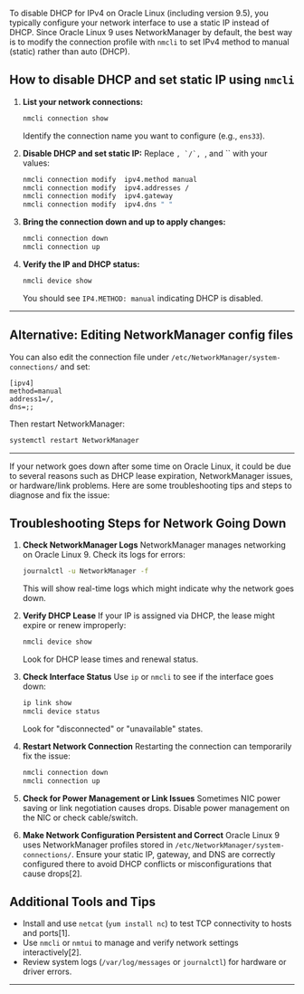 To disable DHCP for IPv4 on Oracle Linux (including version 9.5), you typically configure your network interface to use a static IP instead of DHCP. Since Oracle Linux 9 uses NetworkManager by default, the best way is to modify the connection profile with `nmcli` to set IPv4 method to manual (static) rather than auto (DHCP).

## How to disable DHCP and set static IP using `nmcli`

1. **List your network connections:**
   ```bash
   nmcli connection show
   ```
   Identify the connection name you want to configure (e.g., `ens33`).

2. **Disable DHCP and set static IP:**
   Replace ``, `/`, ``, and `` with your values:
   ```bash
   nmcli connection modify  ipv4.method manual
   nmcli connection modify  ipv4.addresses /
   nmcli connection modify  ipv4.gateway 
   nmcli connection modify  ipv4.dns " "
   ```

3. **Bring the connection down and up to apply changes:**
   ```bash
   nmcli connection down 
   nmcli connection up 
   ```

4. **Verify the IP and DHCP status:**
   ```bash
   nmcli device show 
   ```
   You should see `IP4.METHOD: manual` indicating DHCP is disabled.

---

## Alternative: Editing NetworkManager config files

You can also edit the connection file under `/etc/NetworkManager/system-connections/` and set:
```
[ipv4]
method=manual
address1=/,
dns=;;
```
Then restart NetworkManager:
```bash
systemctl restart NetworkManager
```

---
If your network goes down after some time on Oracle Linux, it could be due to several reasons such as DHCP lease expiration, NetworkManager issues, or hardware/link problems. Here are some troubleshooting tips and steps to diagnose and fix the issue:

## Troubleshooting Steps for Network Going Down

1. **Check NetworkManager Logs**
   NetworkManager manages networking on Oracle Linux 9. Check its logs for errors:
   ```bash
   journalctl -u NetworkManager -f
   ```
   This will show real-time logs which might indicate why the network goes down.

2. **Verify DHCP Lease**
   If your IP is assigned via DHCP, the lease might expire or renew improperly:
   ```bash
   nmcli device show 
   ```
   Look for DHCP lease times and renewal status.

3. **Check Interface Status**
   Use `ip` or `nmcli` to see if the interface goes down:
   ```bash
   ip link show 
   nmcli device status
   ```
   Look for "disconnected" or "unavailable" states.


4. **Restart Network Connection**
   Restarting the connection can temporarily fix the issue:
   ```bash
   nmcli connection down 
   nmcli connection up 
   ```

5. **Check for Power Management or Link Issues**
   Sometimes NIC power saving or link negotiation causes drops. Disable power management on the NIC or check cable/switch.

6. **Make Network Configuration Persistent and Correct**
   Oracle Linux 9 uses NetworkManager profiles stored in `/etc/NetworkManager/system-connections/`. Ensure your static IP, gateway, and DNS are correctly configured there to avoid DHCP conflicts or misconfigurations that cause drops[2].

## Additional Tools and Tips

- Install and use `netcat` (`yum install nc`) to test TCP connectivity to hosts and ports[1].
- Use `nmcli` or `nmtui` to manage and verify network settings interactively[2].
- Review system logs (`/var/log/messages` or `journalctl`) for hardware or driver errors.

---

